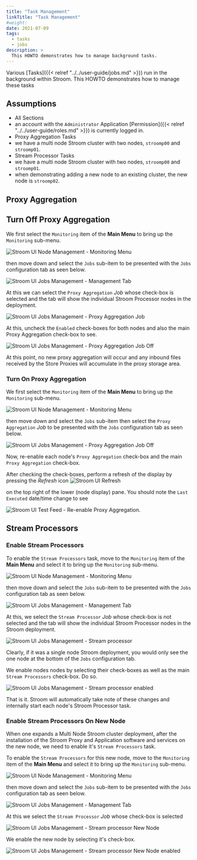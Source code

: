 ```yaml
---
title: "Task Management"
linkTitle: "Task Management"
#weight:
date: 2021-07-09
tags:
  - tasks
  - jobs
description: >
  This HOWTO demonstrates how to manage background tasks.
---
```


Various
[Tasks]({{< relref "../../user-guide/jobs.md" >}})
run in the background within Stroom. This HOWTO demonstrates how to manage these tasks

## Assumptions
- All Sections
 - an account with the `Administrator` Application [Permission]({{< relref "../../user-guide/roles.md" >}}) is currently logged in.
- Proxy Aggregation Tasks
 - we have a multi node Stroom cluster with two nodes, `stroomp00` and `stroomp01`.
- Stream Processor Tasks
 - we have a multi node Stroom cluster with two nodes, `stroomp00` and `stroomp01`.
 - when demonstrating adding a new node to an existing cluster, the new node is `stroomp02`.

## Proxy Aggregation
## Turn Off Proxy Aggregation
We first select the `Monitoring` item of the __Main Menu__ to bring up the `Monitoring` sub-menu.

![Stroom UI Node Management - Monitoring Menu](../resources/UI-MonitoringSubmenu-00.png "Stroom UI Monitoring sub-menu")

then move down and select the `Jobs` sub-item to be presented with the `Jobs` configuration tab as seen below.

![Stroom UI Jobs Management - Management Tab](../resources/UI-JobsTab-00.png "Stroom UI Jobs Management - management tab")

At this we can select the `Proxy Aggregation` _Job_ whose check-box is selected and the tab will show the individual Stroom Processor nodes
in the deployment.

![Stroom UI Jobs Management - Proxy Aggregation Job](../resources/UI-ProxyAggregation-00.png "Stroom UI Jobs Management - Proxy Aggregation Job")

At this, uncheck the `Enabled` check-boxes for both nodes and also the main Proxy Aggregation check-box to see.

![Stroom UI Jobs Management - Proxy Aggregation Job Off](../resources/UI-ProxyAggregation-01.png "Stroom UI Jobs Management - Proxy Aggregation Job Off")

At this point, no new proxy aggregation will occur and any inbound files received by the Store Proxies will accumulate in the proxy storage area.

### Turn On Proxy Aggregation
We first select the `Monitoring` item of the __Main Menu__ to bring up the `Monitoring` sub-menu.

![Stroom UI Node Management - Monitoring Menu](../resources/UI-MonitoringSubmenu-00.png "Stroom UI Monitoring sub-menu")

then move down and select the `Jobs` sub-item then select the `Proxy Aggregation` _Job_ to be presented with the `Jobs` configuration tab as seen below.

![Stroom UI Jobs Management - Proxy Aggregation Job Off](../resources/UI-ProxyAggregation-01.png "Stroom UI Jobs Management - Proxy Aggregation Job Off")

Now, re-enable each node's `Proxy Aggregation` check-box and the main `Proxy Aggregation` check-box.

After checking the check-boxes, perform a refresh of the display by pressing
the _Refresh_ icon ![Stroom UI Refresh](../resources/icons/refresh.png "Stroom UI RefreshButton")

on the top right of the lower (node display) pane. You should note the `Last Executed` date/time change to see

![Stroom UI Test Feed - Re-enable Proxy Aggregation](../resources/UI-TestProxyAggregation-00.png "Stroom UI Test Feed - Re-enable Proxy Aggregation").


## Stream Processors
### Enable Stream Processors
To enable the `Stream Processors` task, move to the `Monitoring` item of the __Main Menu__ and select it to bring up the `Monitoring` sub-menu.

![Stroom UI Node Management - Monitoring Menu](../resources/UI-MonitoringSubmenu-00.png "Stroom UI Monitoring sub-menu")

then move down and select the `Jobs` sub-item to be presented with the `Jobs` configuration tab as seen below.

![Stroom UI Jobs Management - Management Tab](../resources/UI-NodeProcessors-00.png "Stroom UI Jobs Management - management tab")

At this, we select the `Stream Processor` _Job_ whose check-box is not selected and the tab will show the individual Stroom Processor
nodes in the Stroom deployment.

![Stroom UI Jobs Management - Stream processor](../resources/UI-NodeProcessors-01.png "Stroom UI Jobs Management - Stream Processor")

Clearly, if it was a single node Stroom deployment, you would only see the one node at the bottom of the `Jobs` configuration tab.

We enable nodes nodes by selecting their check-boxes as well as the main `Stream Processors` check-box. Do so.

![Stroom UI Jobs Management - Stream processor enabled](../resources/UI-NodeProcessors-02.png "Stroom UI Jobs Management - Stream Processor enabled")

That is it. Stroom will automatically take note of these changes and internally start each node's Stroom Processor task.

### Enable Stream Processors On New Node

When one expands a Multi Node Stroom cluster deployment, after the installation of the Stroom Proxy and Application software and
services on the new node, we need to enable it's `Stream Processors` task.

To enable the `Stream Processors` for this new node, move to the `Monitoring` item of the __Main Menu__ and select it to bring up the `Monitoring` sub-menu.

![Stroom UI Node Management - Monitoring Menu](../resources/UI-MonitoringSubmenu-00.png "Stroom UI Monitoring sub-menu")

then move down and select the `Jobs` sub-item to be presented with the `Jobs` configuration tab as seen below.

![Stroom UI Jobs Management - Management Tab](../resources/UI-NodeProcessors-00.png "Stroom UI Jobs Management - management tab")

At this we select the `Stream Processor` _Job_ whose check-box is selected

![Stroom UI Jobs Management - Stream processor New Node](../resources/UI-NewNodeProcessors-00.png "Stroom UI Jobs Management - Stream Processor new node")

We enable the new node by selecting it's check-box.

![Stroom UI Jobs Management - Stream processor New Node enabled](../resources/UI-NewNodeProcessors-01.png "Stroom UI Jobs Management - Stream Processor enabled on new node")

